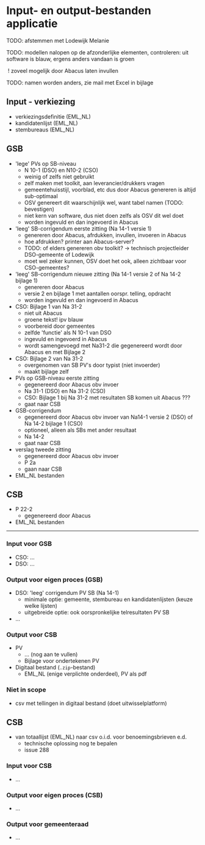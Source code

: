 # Input- en output-bestanden applicatie

TODO: afstemmen met Lodewijk Melanie

TODO: modellen nalopen op de afzonderlijke elementen, controleren: uit software is blauw, ergens anders vandaan is groen

​	! zoveel mogelijk door Abacus laten invullen

TODO: namen worden anders, zie mail met Excel in bijlage



## Input - verkiezing

- verkiezingsdefinitie (EML_NL)
- kandidatenlijst (EML_NL)
- stembureaus (EML_NL)


## GSB

- 'lege' PVs op SB-niveau
  - N 10-1 (DSO) en N10-2 (CSO)
  - weinig of zelfs niet gebruikt
  - zelf maken met toolkit, aan leverancier/drukkers vragen
  - gemeentehuisstijl, voorblad, etc dus door Abacus genereren is altijd sub-optimaal
  - OSV genereert dit waarschijnlijk wel, want tabel namen (TODO: bevestigen)
  - niet kern van software, dus niet doen zelfs als OSV dit wel doet
  - worden ingevuld en dan ingevoerd in Abacus
- 'leeg' SB-corrigendum eerste zitting (Na 14-1 versie 1)
  - genereren door Abacus, afrdukken, invullen, invoeren in Abacus
  - hoe afdrukken? printer aan Abacus-server?
  - TODO: of elders genereren obv toolkit? -> technisch projectleider DSO-gemeente of Lodewijk
  - moet wel zeker kunnen, OSV doet het ook, alleen zichtbaar voor CSO-gemeentes?
- 'leeg' SB-corrigendum nieuwe zitting (Na 14-1 versie 2 of Na 14-2 bijlage 1)
  - genereren door Abacus
  - versie 2 en bijlage 1 met aantallen oorspr. telling, opdracht
  - worden ingevuld en dan ingevoerd in Abacus
- CSO: Bijlage 1 van Na 31-2
  - niet uit Abacus
  - groene tekst! ipv blauw
  - voorbereid door gemeentes
  - zelfde 'functie' als N 10-1 van DSO
  - ingevuld en ingevoerd in Abacus
  - wordt samengevoegd met Na31-2 die gegenereerd wordt door Abacus en met Bijlage 2
- CSO: Bijlage 2 van Na 31-2
  - overgenomen van SB PV's door typist (niet invoerder)
  - maakt bijlage zelf
- PVs op GSB-niveau eerste zitting
  - gegenereerd door Abacus obv invoer
  - Na 31-1 (DSO) en Na 31-2 (CSO)
  - CSO: Bijlage 1 bij Na 31-2 met resultaten SB komen uit Abacus ???
  - gaat naar CSB
- GSB-corrigendum
  - gegenereerd door Abacus obv invoer van Na14-1 versie 2 (DSO) of Na 14-2 bijlage 1 (CSO)
  - optioneel, alleen als SBs met ander resultaat
  - Na 14-2
  - gaat naar CSB
- verslag tweede zitting
  - gegenereerd door Abacus obv invoer
  - P 2a
  - gaan naar CSB
- EML_NL bestanden



## CSB

- P 22-2
  - gegenereerd  door Abacus
- EML_NL bestanden



---

### Input voor GSB

- CSO: ...
- DSO: ...

### Output voor eigen proces (GSB)

- DSO: 'leeg' corrigendum PV SB (Na 14-1)
  - minimale optie: gemeente, stembureau en kandidatenlijsten (keuze welke lijsten)
  - uitgebreide optie: ook oorspronkelijke telresultaten PV SB
- ...

### Output voor CSB

- PV
  - ... (nog aan te vullen)
  - Bijlage voor ondertekenen PV
- Digitaal bestand (`.zip`-bestand)
  - EML_NL (enige verplichte onderdeel), PV als pdf

### Niet in scope

- csv met tellingen in digitaal bestand (doet uitwisselplatform)


## CSB

- van totaallijst (EML_NL) naar csv o.i.d. voor benoemingsbrieven e.d.
  - technische oplossing nog te bepalen
  - issue 288

### Input voor CSB

- ...

### Output voor eigen proces (CSB)

- ...

### Output voor gemeenteraad

- ...
